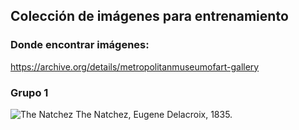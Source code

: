 ## Colección de imágenes para entrenamiento

### Donde encontrar imágenes:

https://archive.org/details/metropolitanmuseumofart-gallery

### Grupo 1


![The Natchez](https://archive.org/download/mma_the_natchez_436180/436180.jpg)
The Natchez, Eugene Delacroix, 1835.
